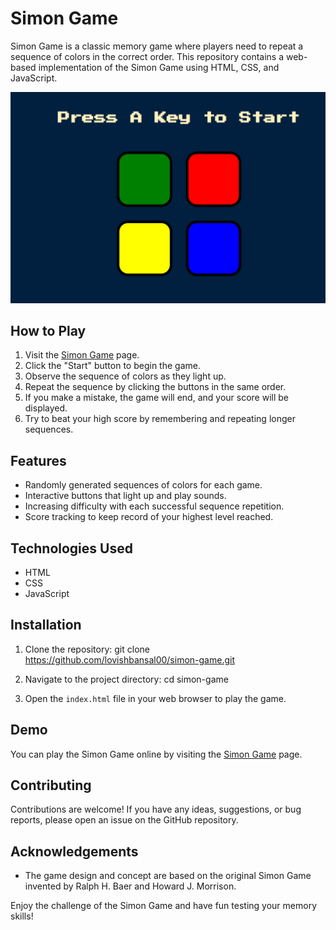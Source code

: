 # Simon Game

Simon Game is a classic memory game where players need to repeat a sequence of colors in the correct order. This repository contains a web-based implementation of the Simon Game using HTML, CSS, and JavaScript.

![Simon Game Screenshot](screenshots/screenshot1.png)

## How to Play

1. Visit the [Simon Game](https://lovishbansal00.github.io/simon-game/) page.
2. Click the "Start" button to begin the game.
3. Observe the sequence of colors as they light up.
4. Repeat the sequence by clicking the buttons in the same order.
5. If you make a mistake, the game will end, and your score will be displayed.
6. Try to beat your high score by remembering and repeating longer sequences.

## Features

- Randomly generated sequences of colors for each game.
- Interactive buttons that light up and play sounds.
- Increasing difficulty with each successful sequence repetition.
- Score tracking to keep record of your highest level reached.

## Technologies Used

- HTML
- CSS
- JavaScript

## Installation

1. Clone the repository: git clone https://github.com/lovishbansal00/simon-game.git

2. Navigate to the project directory:
   cd simon-game
   
3. Open the `index.html` file in your web browser to play the game.

## Demo

You can play the Simon Game online by visiting the [Simon Game](https://your-username.github.io/simon-game/) page.

## Contributing

Contributions are welcome! If you have any ideas, suggestions, or bug reports, please open an issue on the GitHub repository.


## Acknowledgements

- The game design and concept are based on the original Simon Game invented by Ralph H. Baer and Howard J. Morrison.

Enjoy the challenge of the Simon Game and have fun testing your memory skills!
